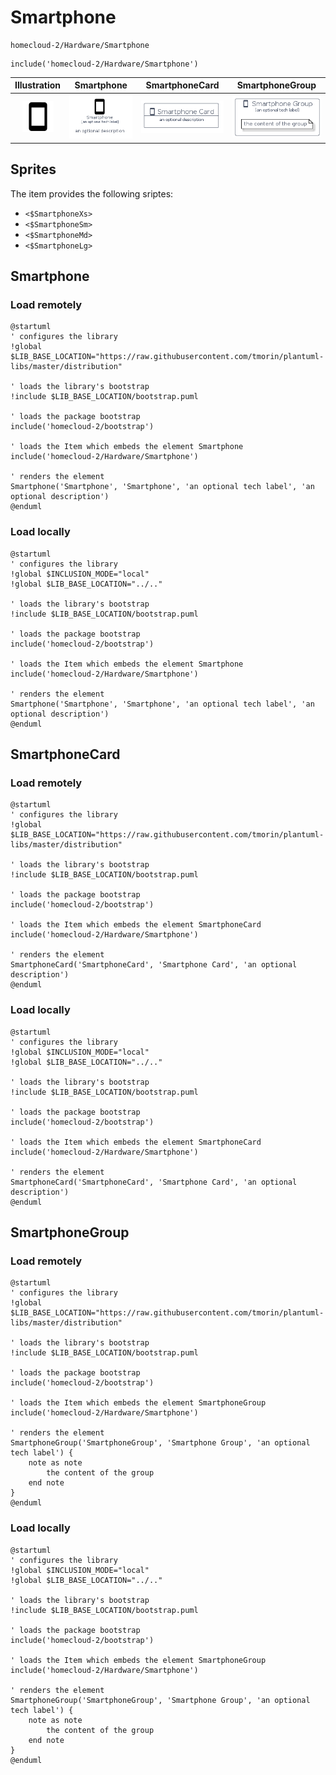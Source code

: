 # Smartphone


```text
homecloud-2/Hardware/Smartphone
```

```text
include('homecloud-2/Hardware/Smartphone')
```



| Illustration | Smartphone | SmartphoneCard | SmartphoneGroup |
| :---: | :---: | :---: | :---: |
| ![illustration for Illustration](../../homecloud-2/Hardware/Smartphone.png) | ![illustration for Smartphone](../../homecloud-2/Hardware/Smartphone.Local.png) | ![illustration for SmartphoneCard](../../homecloud-2/Hardware/SmartphoneCard.Local.png) | ![illustration for SmartphoneGroup](../../homecloud-2/Hardware/SmartphoneGroup.Local.png) |



## Sprites
The item provides the following sriptes:

- `<$SmartphoneXs>`
- `<$SmartphoneSm>`
- `<$SmartphoneMd>`
- `<$SmartphoneLg>`





## Smartphone

### Load remotely
```plantuml
@startuml
' configures the library
!global $LIB_BASE_LOCATION="https://raw.githubusercontent.com/tmorin/plantuml-libs/master/distribution"

' loads the library's bootstrap
!include $LIB_BASE_LOCATION/bootstrap.puml

' loads the package bootstrap
include('homecloud-2/bootstrap')

' loads the Item which embeds the element Smartphone
include('homecloud-2/Hardware/Smartphone')

' renders the element
Smartphone('Smartphone', 'Smartphone', 'an optional tech label', 'an optional description')
@enduml
```

### Load locally
```plantuml
@startuml
' configures the library
!global $INCLUSION_MODE="local"
!global $LIB_BASE_LOCATION="../.."

' loads the library's bootstrap
!include $LIB_BASE_LOCATION/bootstrap.puml

' loads the package bootstrap
include('homecloud-2/bootstrap')

' loads the Item which embeds the element Smartphone
include('homecloud-2/Hardware/Smartphone')

' renders the element
Smartphone('Smartphone', 'Smartphone', 'an optional tech label', 'an optional description')
@enduml
```

## SmartphoneCard

### Load remotely
```plantuml
@startuml
' configures the library
!global $LIB_BASE_LOCATION="https://raw.githubusercontent.com/tmorin/plantuml-libs/master/distribution"

' loads the library's bootstrap
!include $LIB_BASE_LOCATION/bootstrap.puml

' loads the package bootstrap
include('homecloud-2/bootstrap')

' loads the Item which embeds the element SmartphoneCard
include('homecloud-2/Hardware/Smartphone')

' renders the element
SmartphoneCard('SmartphoneCard', 'Smartphone Card', 'an optional description')
@enduml
```

### Load locally
```plantuml
@startuml
' configures the library
!global $INCLUSION_MODE="local"
!global $LIB_BASE_LOCATION="../.."

' loads the library's bootstrap
!include $LIB_BASE_LOCATION/bootstrap.puml

' loads the package bootstrap
include('homecloud-2/bootstrap')

' loads the Item which embeds the element SmartphoneCard
include('homecloud-2/Hardware/Smartphone')

' renders the element
SmartphoneCard('SmartphoneCard', 'Smartphone Card', 'an optional description')
@enduml
```

## SmartphoneGroup

### Load remotely
```plantuml
@startuml
' configures the library
!global $LIB_BASE_LOCATION="https://raw.githubusercontent.com/tmorin/plantuml-libs/master/distribution"

' loads the library's bootstrap
!include $LIB_BASE_LOCATION/bootstrap.puml

' loads the package bootstrap
include('homecloud-2/bootstrap')

' loads the Item which embeds the element SmartphoneGroup
include('homecloud-2/Hardware/Smartphone')

' renders the element
SmartphoneGroup('SmartphoneGroup', 'Smartphone Group', 'an optional tech label') {
    note as note
        the content of the group
    end note
}
@enduml
```

### Load locally
```plantuml
@startuml
' configures the library
!global $INCLUSION_MODE="local"
!global $LIB_BASE_LOCATION="../.."

' loads the library's bootstrap
!include $LIB_BASE_LOCATION/bootstrap.puml

' loads the package bootstrap
include('homecloud-2/bootstrap')

' loads the Item which embeds the element SmartphoneGroup
include('homecloud-2/Hardware/Smartphone')

' renders the element
SmartphoneGroup('SmartphoneGroup', 'Smartphone Group', 'an optional tech label') {
    note as note
        the content of the group
    end note
}
@enduml
```


